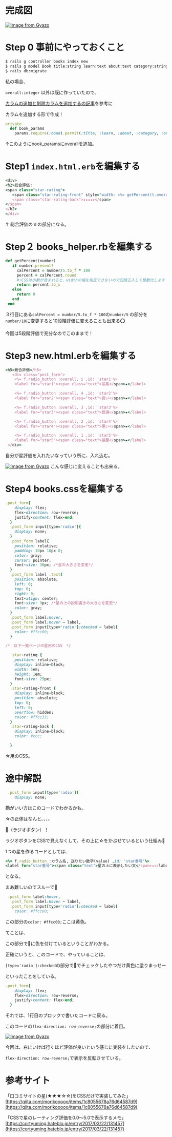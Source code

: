 # 完成図
[![Image from Gyazo](https://i.gyazo.com/54beb2cd05a7253d240d6cc5c5ac19ae.gif)](https://gyazo.com/54beb2cd05a7253d240d6cc5c5ac19ae)

# Step 0 事前にやっておくこと

```markdown
$ rails g controller books index new 
$ rails g model Book title:string learn:text about:text category:string overall:integer 
$ rails db:migrate
```

私の場合、

`overall:integer` 以外は既に作っていたので、

[カラムの追加と削除カラムを追加するの記事](https://qiita.com/azusanakano/items/a2847e4e582b9a627e3a)を参考に

カラムを追加する形で作成！

```ruby
private
  def book_params
    params.require(:book).permit(:title, :learn, :about, :category, :overrall)
```

↑このようにbook_paramsにoverallを追加。



# Step1  `index.html.erb`を編集する

```ruby
<div>
<h2>総合評価：
<span class="star-rating">
   <span class="star-rating-front" style="width: <%= getPercent(t.overall) %>%;">★★★★★</span>
   <span class="star-rating-back">★★★★★</span>
</span> 
</h2>
</div>
```

↑ 総合評価の☆の部分になる。

# Step２ books_helper.rbを編集する

```ruby
def getPercent(number) 
   if number.present?
     calPercent = number/5.to_f * 100
     percent = calPercent.round
     #↑CSSは小数が含まれると、widthの幅を指定できないので四捨五入して整数化します！
     return percent.to_s
   else
     return 0
   end
 end
```

３行目にある`calPercent = number/5.to_f * 100`の`number/5` の部分を`number/10`に変更すると10段階評価に変えることも出来る⭕

今回は5段階評価で充分なのでこのままで！

# Step3 new.html.erbを編集する

```ruby
<h5>総合評価</h5>
   <div class="post_form">
    <%= f.radio_button :overall, 5 ,id: 'star1'%>
    <label for="star1"><span class="text">最高</span>★</label>

    <%= f.radio_button :overall, 4 ,id: 'star2'%>
    <label for="star2"><span class="text">良い</span>★</label>

    <%= f.radio_button :overall, 3 ,id: 'star3'%>
    <label for="star3"><span class="text">普通</span>★</label>

    <%= f.radio_button :overall, 2 ,id: 'star4'%>
    <label for="star4"><span class="text">悪い</span>★</label>

    <%= f.radio_button :overall, 1 ,id: 'star5'%>
    <label for="star5"><span class="text">最悪</span>★</label>
 </div>
```

自分が星評価を入れたいなっていう所に、入れ込む。


[![Image from Gyazo](https://i.gyazo.com/6ccb729d50ba50ed40a43ebf75984a96.gif)](https://gyazo.com/6ccb729d50ba50ed40a43ebf75984a96)
こんな感じに変えることも出来る。

# Step4 books.cssを編集する

```ruby
.post_form{
    display: flex;
    flex-direction: row-reverse;
    justify-content: flex-end;
  }
  .post_form input[type='radio']{
    display: none;
  }
  .post_form label{
    position: relative;
    padding: 10px 10px 0;
    color: gray;
    cursor: pointer;
    font-size: 30px; /*星の大きさを変更*/
  }
  .post_form label .text{
    position: absolute;
    left: 0;
    top: 0;
    right: 0;
    text-align: center;
    font-size: 9px; /*星の上の説明書きの大きさを変更*/
    color: gray;
  }
  .post_form label:hover,
  .post_form label:hover ~ label,
  .post_form input[type='radio']:checked ~ label{
    color: #ffcc00;
  }

/*　以下一覧ページの星用のCSS　*/

  .star-rating {
    position: relative;
    display: inline-block;
    width: 5em;
    height: 1em;
    font-size: 25px;
  }
  .star-rating-front {
    display: inline-block;
    position: absolute;
    top: 0;
    left: 0;
    overflow: hidden;
    color: #ffcc33;
  }
  .star-rating-back {
    display: inline-block;
    color: #ccc;

  }
```

☆用のCSS。

# 途中解説

```ruby
 .post_form input[type='radio']{
    display: none;
```

勘がいい方はこのコードでわかるかも。

☆の正体はなんと、、、、

🔘（ラジオボタン）！

ラジオボタンをCSSで見えなくして、その上に☆をかぶせているという仕組み🥺

1つの星を作るコードとしては、

```ruby
<%= f.radio_button :カラム名, 送りたい数字(value) ,id: 'star番号'%>
<label for="star番号"><span class="text">星の上に表示したい文</span>★</label>
```

となる。

まあ難しいのでスルーで🚗

```ruby
 .post_form label:hover,
  .post_form label:hover ~ label,
  .post_form input[type='radio']:checked ~ label{
    color: #ffcc00;
```

この部分の`color: #ffcc00;`ここは黄色。

てことは、

この部分で🌟に色を付けているということがわかる。

正確にいうと、このコードで、やっていることは、

`[type='radio']:checked`の部分で🔘でチェックしたやつだけ黄色に塗りまっせー

といったことをしている。

```ruby
.post_form{
    display: flex;
    flex-direction: row-reverse;
    justify-content: flex-end;
  }
```

それでは、1行目のブロックで書いたコードに戻る。

このコードの`flex-direction: row-reverse;`の部分に着目。

[![Image from Gyazo](https://i.gyazo.com/54beb2cd05a7253d240d6cc5c5ac19ae.gif)](https://gyazo.com/54beb2cd05a7253d240d6cc5c5ac19ae)

今回は、右にいけば行くほど評価が良いという感じに実装をしたいので、

`flex-direction: row-reverse;`で表示を反転させている。

# 参考サイト

「口コミサイトの星(★★★☆☆)をCSSだけで実装してみた」[https://qiita.com/morikooooo/items/1c8055678a76d64587d9](https://qiita.com/morikooooo/items/1c8055678a76d64587d9)

「CSSで星のレーティング評価を0.0〜5.0で表示するメモ」[https://cortyuming.hateblo.jp/entry/2017/03/22/131457](https://cortyuming.hateblo.jp/entry/2017/03/22/131457)
